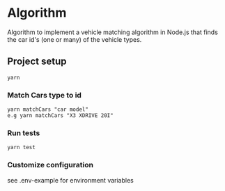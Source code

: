 # Algorithm

Algorithm to implement a vehicle matching algorithm in Node.js that finds the car id's (one or many) of the vehicle types.

## Project setup

```
yarn
```

### Match Cars type to id

```
yarn matchCars "car model"
e.g yarn matchCars "X3 XDRIVE 20I"
```

### Run tests

```
yarn test
```

### Customize configuration

see .env-example for environment variables
